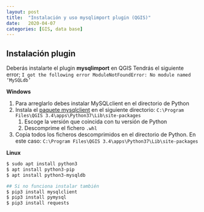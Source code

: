 ```yaml
---
layout: post
title:  "Instalación y uso mysqlimport plugin (QGIS)"
date:   2020-04-07
categories: [GIS, data base]
---
```


## Instalación plugin

Deberás instalarte el plugin **mysqlimport** en QGIS 
Tendrás el siguiente error; `I got the following error ModuleNotFoundError: No module named ‘MySQLdb’`

**Windows**
1. Para arreglarlo debes instalar MySQLclient en el directorio de Python
2. Instala el [paquete mysqlclient](https://www.lfd.uci.edu/~gohlke/pythonlibs/#mysqlclient) en el siguiente directorio: `C:\Program Files\QGIS 3.4\apps\Python37\Lib\site-packages`
   1. Escoge la versión que coincida con tu versión de Python
   2. Descomprime el fichero `.whl`
3. Copia todos los ficheros descomprimidos en el directorio de Python. En este caso: `C:\Program Files\QGIS 3.4\apps\Python37\Lib\site-packages`


**Linux**

```bash
$ sudo apt install python3
$ apt install python3-pip
$ apt install python3-mysqldb

## Si no funciona instalar también
$ pip3 install mysqlclient 
$ pip3 install pymysql
$ pip3 install requests
```